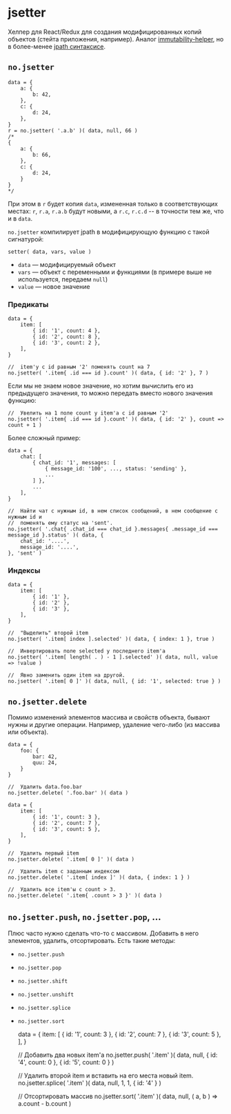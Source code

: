 # jsetter

Хелпер для React/Redux для создания модифицированных копий объектов (стейта приложения, например).
Аналог [immutability-helper](https://github.com/kolodny/immutability-helper), но в более-менее [jpath синтаксисе](./jpath.md).

## `no.jsetter`

    data = {
        a: {
            b: 42,
        },
        c: {
            d: 24,
        },
    }
    r = no.jsetter( '.a.b' )( data, null, 66 )
    /*
    {
        a: {
            b: 66,
        },
        c: {
            d: 24,
        }
    }
    */

При этом в `r` будет копия `data`, измененная только в соответствующих местах:
`r`, `r.a`, `r.a.b` будут новыми, а `r.c`, `r.c.d` -- в точности тем же, что и в `data`.

`no.jsetter` компилирует jpath в модифицирующую функцию с такой сигнатурой:

    setter( data, vars, value )

  * `data` — модифицируемый объект
  * `vars` — объект с переменными и функциями (в примере выше не используется, передаем `null`)
  * `value` — новое значение


### Предикаты

    data = {
        item: [
            { id: '1', count: 4 },
            { id: '2', count: 8 },
            { id: '3', count: 2 },
        ],
    }

    //  item'у с id равным '2' поменять count на 7
    no.jsetter( '.item{ .id === id }.count' )( data, { id: '2' }, 7 )

Если мы не знаем новое значение, но хотим вычислить его из предыдущего значения,
то можно передать вместо нового значения функцию:

    //  Увелить на 1 поле count у item'а с id равным '2'
    no.jsetter( '.item{ .id === id }.count' )( data, { id: '2' }, count => count + 1 )

Более сложный пример:

    data = {
        chat: [
            { chat_id: '1', messages: [
                { message_id: '100', ..., status: 'sending' },
                ...
            ] },
            ...
        ],
    }

    //  Найти чат с нужным id, в нем список сообщений, в нем сообщение с нужным id и
    //  поменять ему статус на 'sent'.
    no.jsetter( '.chat{ .chat_id === chat_id }.messages{ .message_id === message_id }.status' )( data, {
        chat_id: '....',
        message_id: '....',
    }, 'sent' )


### Индексы

    data = {
        item: [
            { id: '1' },
            { id: '2' },
            { id: '3' },
        ],
    }

    //  "Выделить" второй item
    no.jsetter( '.item[ index ].selected' )( data, { index: 1 }, true )

    //  Инвертировать поле selected у последнего item'а
    no.jsetter( '.item[ length( . ) - 1 ].selected' )( data, null, value => !value )

    //  Явно заменить один item на другой.
    no.jsetter( '.item[ 0 ]' )( data, null, { id: '1', selected: true } )

## `no.jsetter.delete`

Помимо изменений элементов массива и свойств объекта, бывают нужны и другие операции.
Например, удаление чего-либо (из массива или объекта).

    data = {
        foo: {
            bar: 42,
            quu: 24,
        }
    }

    //  Удалить data.foo.bar
    no.jsetter.delete( '.foo.bar' )( data )

    data = {
        item: [
            { id: '1', count: 3 },
            { id: '2', count: 7 },
            { id: '3', count: 5 },
        ],
    }

    //  Удалить первый item
    no.jsetter.delete( '.item[ 0 ]' )( data )

    //  Удалить item с заданным индексом
    no.jsetter.delete( '.item[ index ]' )( data, { index: 1 } )

    //  Удалить все item'ы с count > 3.
    no.jsetter.delete( '.item{ .count > 3 }' )( data )


## `no.jsetter.push`, `no.jsetter.pop`, ...

Плюс часто нужно сделать что-то с массивом. Добавить в него элементов, удалить, отсортировать.
Есть такие методы:

  * `no.jsetter.push`
  * `no.jsetter.pop`
  * `no.jsetter.shift`
  * `no.jsetter.unshift`
  * `no.jsetter.splice`
  * `no.jsetter.sort`


    data = {
        item: [
            { id: '1', count: 3 },
            { id: '2', count: 7 },
            { id: '3', count: 5 },
        ],
    }

    //  Добавить два новых item'а
    no.jsetter.push( '.item' )( data, null, { id: '4', count: 0 }, { id: '5', count: 0 } )

    //  Удалить второй item и вставить на его места новый item.
    no.jsetter.splice( '.item' )( data, null, 1, 1, { id: '4' } )

    //  Отсортировать массив
    no.jsetter.sort( '.item' )( data, null, ( a, b ) => a.count - b.count )

